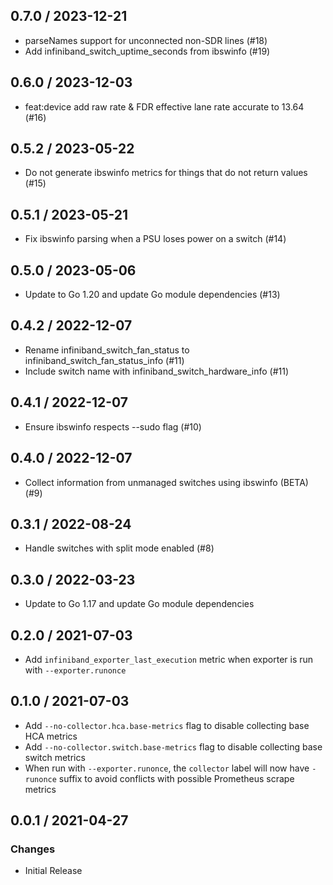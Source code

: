 ## 0.7.0 / 2023-12-21

* parseNames support for unconnected non-SDR lines (#18)
* Add infiniband_switch_uptime_seconds from ibswinfo (#19)

## 0.6.0 / 2023-12-03

* feat:device add raw rate & FDR effective lane rate accurate to 13.64 (#16)

## 0.5.2 / 2023-05-22

* Do not generate ibswinfo metrics for things that do not return values (#15)

## 0.5.1 / 2023-05-21

* Fix ibswinfo parsing when a PSU loses power on a switch (#14)

## 0.5.0 / 2023-05-06

* Update to Go 1.20 and update Go module dependencies (#13)

## 0.4.2 / 2022-12-07

* Rename infiniband_switch_fan_status to infiniband_switch_fan_status_info (#11)
* Include switch name with infiniband_switch_hardware_info (#11)

## 0.4.1 / 2022-12-07

* Ensure ibswinfo respects --sudo flag (#10)

## 0.4.0 / 2022-12-07

* Collect information from unmanaged switches using ibswinfo (BETA) (#9)

## 0.3.1 / 2022-08-24

* Handle switches with split mode enabled (#8)

## 0.3.0 / 2022-03-23

* Update to Go 1.17 and update Go module dependencies

## 0.2.0 / 2021-07-03

* Add `infiniband_exporter_last_execution` metric when exporter is run with `--exporter.runonce`

## 0.1.0 / 2021-07-03

* Add `--no-collector.hca.base-metrics` flag to disable collecting base HCA metrics
* Add `--no-collector.switch.base-metrics` flag to disable collecting base switch metrics
* When run with `--exporter.runonce`, the `collector` label will now have `-runonce` suffix to avoid conflicts with possible Prometheus scrape metrics

## 0.0.1 / 2021-04-27

### Changes

* Initial Release

